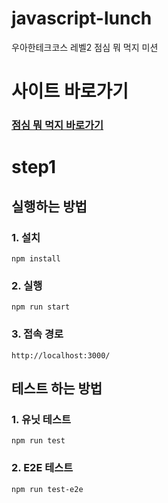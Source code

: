 # javascript-lunch

우아한테크코스 레벨2 점심 뭐 먹지 미션

# 사이트 바로가기

### <a href="https://gilpop8663.github.io/react-lunch/">점심 뭐 먹지 바로가기</a>

# step1

## 실행하는 방법

### 1. 설치

```
npm install
```

### 2. 실행

```
npm run start
```

### 3. 접속 경로

```
http://localhost:3000/
```

## 테스트 하는 방법

### 1. 유닛 테스트

```
npm run test
```

### 2. E2E 테스트

```
npm run test-e2e
```
